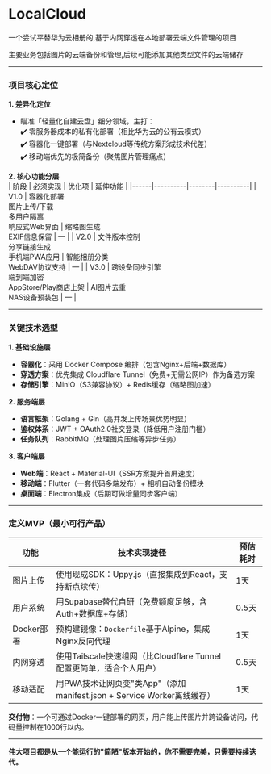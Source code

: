# LocalCloud
一个尝试平替华为云相册的,基于内网穿透在本地部署云端文件管理的项目 

主要业务包括图片的云端备份和管理,后续可能添加其他类型文件的云端储存

---

### **项目核心定位**
**1. 差异化定位**  
- 瞄准「轻量化自建云盘」细分领域，主打：  
  ✔️ 零服务器成本的私有化部署（相比华为云的公有云模式）  
  ✔️ 容器化一键部署（与Nextcloud等传统方案形成技术代差）  
  ✔️ 移动端优先的极简备份（聚焦图片管理痛点）

**2. 核心功能分层**  
| 阶段 | 必须实现 | 优化项 | 延伸功能 |
|------|----------|--------|----------|
| V1.0 | 容器化部署<br>图片上传/下载<br>多用户隔离<br>响应式Web界面 | 缩略图生成<br>EXIF信息保留 | — |
| V2.0 | 文件版本控制<br>分享链接生成<br>手机端PWA应用 | 智能相册分类<br>WebDAV协议支持 | — |
| V3.0 | 跨设备同步引擎<br>端到端加密<br>AppStore/Play商店上架 | AI图片去重<br>NAS设备预装包 | — |

---

### **关键技术选型**
**1. 基础设施层**  
- **容器化**：采用 Docker Compose 编排（包含Nginx+后端+数据库）  
- **穿透方案**：优先集成 Cloudflare Tunnel（免费+无需公网IP）作为备选方案  
- **存储引擎**：MinIO（S3兼容协议）+ Redis缓存（缩略图加速）

**2. 服务端层**  
- **语言框架**：Golang + Gin（高并发上传场景优势明显）  
- **鉴权体系**：JWT + OAuth2.0社交登录（降低用户注册门槛）  
- **任务队列**：RabbitMQ（处理图片压缩等异步任务）

**3. 客户端层**  
- **Web端**：React + Material-UI（SSR方案提升首屏速度）  
- **移动端**：Flutter（一套代码多端发布）+ 相机自动备份模块  
- **桌面端**：Electron集成（后期可做增量同步客户端）

---

### **定义MVP（最小可行产品）**
| 功能       | 技术实现捷径                                                                 | 预估耗时 |  
|------------|------------------------------------------------------------------------------|----------|  
| 图片上传   | 使用现成SDK：Uppy.js（直接集成到React，支持断点续传）                        | 1天      |  
| 用户系统   | 用Supabase替代自研（免费额度足够，含Auth+数据库+存储）                       | 0.5天    |  
| Docker部署 | 预构建镜像：`Dockerfile`基于Alpine，集成Nginx反向代理                        | 1天      |  
| 内网穿透   | 使用Tailscale快速组网（比Cloudflare Tunnel配置更简单，适合个人用户）         | 0.5天    |  
| 移动适配   | 用PWA技术让网页变"类App"（添加manifest.json + Service Worker离线缓存）       | 1天      |  

**交付物**：一个可通过Docker一键部署的网页，用户能上传图片并跨设备访问，代码量控制在1000行以内。

---

**伟大项目都是从一个能运行的"简陋"版本开始的，你不需要完美，只需要持续迭代。**
